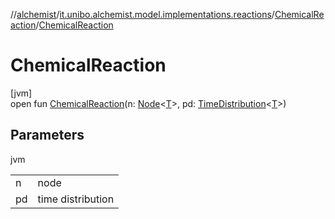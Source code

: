//[alchemist](../../../index.md)/[it.unibo.alchemist.model.implementations.reactions](../index.md)/[ChemicalReaction](index.md)/[ChemicalReaction](-chemical-reaction.md)

# ChemicalReaction

[jvm]\
open fun [ChemicalReaction](-chemical-reaction.md)(n: [Node](../../it.unibo.alchemist.model.interfaces/-node/index.md)<[T](../../it.unibo.alchemist.model.implementations.movestrategies.speed/-interact-with-others/index.md)>, pd: [TimeDistribution](../../it.unibo.alchemist.model.interfaces/-time-distribution/index.md)<[T](../../it.unibo.alchemist.model.implementations.movestrategies.speed/-interact-with-others/index.md)>)

## Parameters

jvm

| | |
|---|---|
| n | node |
| pd | time distribution |
